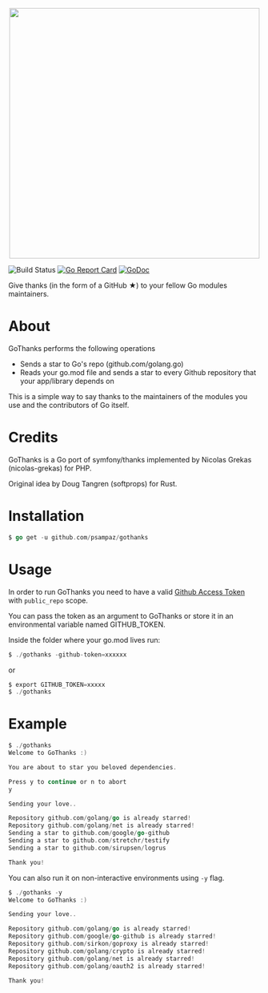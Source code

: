 <p align="center"><img width="500" src="gothanks.png"></p>

![Build Status](https://github.com/psampaz/gothanks/workflows/CI%20Workflow/badge.svg)
[![Go Report Card](https://goreportcard.com/badge/github.com/psampaz/gothanks)](https://goreportcard.com/report/github.com/psampaz/gothanks)
[![GoDoc](https://godoc.org/github.com/psampaz/gothanks?status.svg)](https://godoc.org/github.com/psampaz/gothanks)

Give thanks (in the form of a GitHub ★) to your fellow Go modules maintainers. 

# About

GoThanks performs the following operations

- Sends a star to Go's repo (github.com/golang.go)
- Reads your go.mod file and sends a star to every Github repository that your app/library depends on

This is a simple way to say thanks to the maintainers of the modules you use and the contributors of Go itself.

# Credits

GoThanks is a Go port of symfony/thanks implemented by Nicolas Grekas (nicolas-grekas) for PHP.

Original idea by Doug Tangren (softprops) for Rust.

# Installation

```go
$ go get -u github.com/psampaz/gothanks
```

# Usage

In order to run GoThanks you need to have a valid [Github Access Token](https://help.github.com/en/github/authenticating-to-github/creating-a-personal-access-token-for-the-command-line) with `public_repo` scope. 

You can pass the token as an argument to GoThanks or store it in an environmental variable named GITHUB_TOKEN.

Inside the folder where your go.mod lives run:

```go
$ ./gothanks -github-token=xxxxxx
```

or 

```go
$ export GITHUB_TOKEN=xxxxx
$ ./gothanks
```
# Example

```go
$ ./gothanks
Welcome to GoThanks :)

You are about to star you beloved dependencies.

Press y to continue or n to abort
y

Sending your love..

Repository github.com/golang/go is already starred!
Repository github.com/golang/net is already starred!
Sending a star to github.com/google/go-github
Sending a star to github.com/stretchr/testify
Sending a star to github.com/sirupsen/logrus

Thank you!
```

You can also run it on non-interactive environments using `-y` flag.

```go
$ ./gothanks -y
Welcome to GoThanks :)

Sending your love..

Repository github.com/golang/go is already starred!
Repository github.com/google/go-github is already starred!
Repository github.com/sirkon/goproxy is already starred!
Repository github.com/golang/crypto is already starred!
Repository github.com/golang/net is already starred!
Repository github.com/golang/oauth2 is already starred!

Thank you!
```
